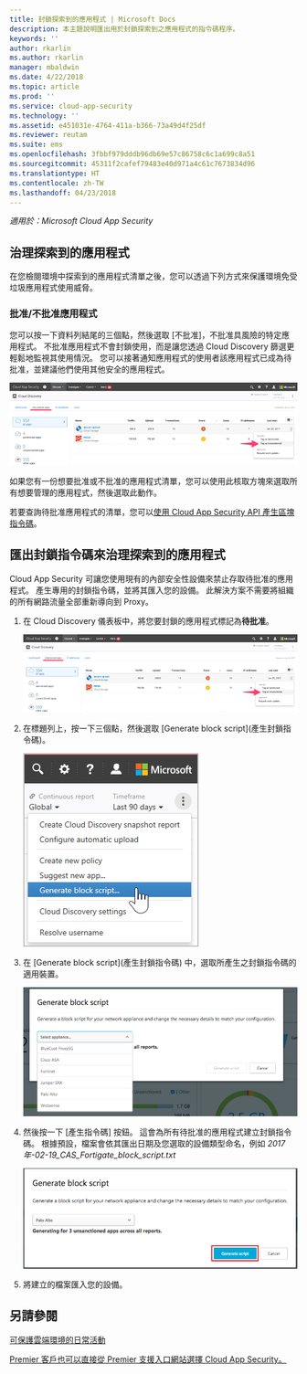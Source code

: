 ```yaml
---
title: 封鎖探索到的應用程式 | Microsoft Docs
description: 本主題說明匯出用於封鎖探索到之應用程式的指令碼程序。
keywords: ''
author: rkarlin
ms.author: rkarlin
manager: mbaldwin
ms.date: 4/22/2018
ms.topic: article
ms.prod: ''
ms.service: cloud-app-security
ms.technology: ''
ms.assetid: e451031e-4764-411a-b366-73a49d4f25df
ms.reviewer: reutam
ms.suite: ems
ms.openlocfilehash: 3fbbf979dddb96db69e57c86758c6c1a699c8a51
ms.sourcegitcommit: 45311f2cafef79483e40d971a4c61c7673834d96
ms.translationtype: HT
ms.contentlocale: zh-TW
ms.lasthandoff: 04/23/2018
---
```

*適用於：Microsoft Cloud App Security*


## <a name="govern-discovered-apps"></a>治理探索到的應用程式

在您檢閱環境中探索到的應用程式清單之後，您可以透過下列方式來保護環境免受垃圾應用程式使用威脅。

### <a name="sanctioningunsanctioning-an-app"></a>批准/不批准應用程式 

您可以按一下資料列結尾的三個點，然後選取 [不批准]，不批准具風險的特定應用程式。
不批准應用程式不會封鎖使用，而是讓您透過 Cloud Discovery 篩選更輕鬆地監視其使用情況。 您可以接著通知應用程式的使用者該應用程式已成為待批准，並建議他們使用其他安全的應用程式。

![標記為待批准](./media/tag-as-unsanctioned.png)  


如果您有一份想要批准或不批准的應用程式清單，您可以使用此核取方塊來選取所有想要管理的應用程式，然後選取此動作。

若要查詢待批准應用程式的清單，您可以[使用 Cloud App Security API 產生區塊指令碼](https://mod636914.us.portal.cloudappsecurity.com/api-docs/#generate-block-script)。

## <a name="export-a-block-script-to-govern-discovered-apps"></a>匯出封鎖指令碼來治理探索到的應用程式

Cloud App Security 可讓您使用現有的內部安全性設備來禁止存取待批准的應用程式。 產生專用的封鎖指令碼，並將其匯入您的設備。
此解決方案不需要將組織的所有網路流量全部重新導向到 Proxy。

1. 在 Cloud Discovery 儀表板中，將您要封鎖的應用程式標記為**待批准**。

   ![標記為待批准](./media/tag-as-unsanctioned.png)  

2. 在標題列上，按一下三個點，然後選取 [Generate block script]\(產生封鎖指令碼)。 

   ![產生封鎖指令碼](./media/generate-block-script.png)  

3. 在 [Generate block script]\(產生封鎖指令碼) 中，選取所產生之封鎖指令碼的適用裝置。 

   ![[Generate block script] (產生封鎖指令碼) 快顯](./media/generate-block-script-popup.png)  

4. 然後按一下 [產生指令碼] 按鈕。 這會為所有待批准的應用程式建立封鎖指令碼。 根據預設，檔案會依其匯出日期及您選取的設備類型命名，例如 *2017年-02-19_CAS_Fortigate_block_script.txt* 

   ![[Generate block script] (產生封鎖指令碼) 按鈕](./media/generate-block-script-button.png)  

5. 將建立的檔案匯入您的設備。



## <a name="see-also"></a>另請參閱  
[可保護雲端環境的日常活動](daily-activities-to-protect-your-cloud-environment.md)   

[Premier 客戶也可以直接從 Premier 支援入口網站選擇 Cloud App Security。](https://premier.microsoft.com/)  
  
  